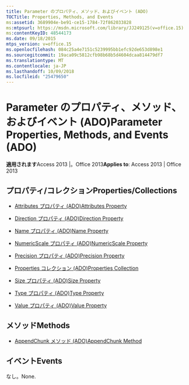 ```yaml
---
title: Parameter のプロパティ、メソッド、およびイベント (ADO)
TOCTitle: Properties, Methods, and Events
ms:assetid: 3689904e-be91-ce15-1784-72f862033828
ms:mtpsurl: https://msdn.microsoft.com/library/JJ249125(v=office.15)
ms:contentKeyID: 48544173
ms.date: 09/18/2015
mtps_version: v=office.15
ms.openlocfilehash: 084c25a4e7151c5239995bb1efc92de653d898e1
ms.sourcegitcommit: 19aca09c5812cfb98b68b5d4604dcaa814479df7
ms.translationtype: MT
ms.contentlocale: ja-JP
ms.lasthandoff: 10/09/2018
ms.locfileid: "25479650"
---
```

# <a name="parameter-properties-methods-and-events-ado"></a><span data-ttu-id="d6a36-102">Parameter のプロパティ、メソッド、およびイベント (ADO)</span><span class="sxs-lookup"><span data-stu-id="d6a36-102">Parameter Properties, Methods, and Events (ADO)</span></span>


<span data-ttu-id="d6a36-103">**適用されます**Access 2013 |。Office 2013</span><span class="sxs-lookup"><span data-stu-id="d6a36-103">**Applies to**: Access 2013 | Office 2013</span></span>

## <a name="propertiescollections"></a><span data-ttu-id="d6a36-104">プロパティ/コレクション</span><span class="sxs-lookup"><span data-stu-id="d6a36-104">Properties/Collections</span></span>

- [<span data-ttu-id="d6a36-105">Attributes プロパティ (ADO)</span><span class="sxs-lookup"><span data-stu-id="d6a36-105">Attributes Property</span></span>](attributes-property-ado.md)

- [<span data-ttu-id="d6a36-106">Direction プロパティ (ADO)</span><span class="sxs-lookup"><span data-stu-id="d6a36-106">Direction Property</span></span>](direction-property-ado.md)

- [<span data-ttu-id="d6a36-107">Name プロパティ (ADO)</span><span class="sxs-lookup"><span data-stu-id="d6a36-107">Name Property</span></span>](name-property-ado.md)

- [<span data-ttu-id="d6a36-108">NumericScale プロパティ (ADO)</span><span class="sxs-lookup"><span data-stu-id="d6a36-108">NumericScale Property</span></span>](numericscale-property-ado.md)

- [<span data-ttu-id="d6a36-109">Precision プロパティ (ADO)</span><span class="sxs-lookup"><span data-stu-id="d6a36-109">Precision Property</span></span>](precision-property-ado.md)

- [<span data-ttu-id="d6a36-110">Properties コレクション (ADO)</span><span class="sxs-lookup"><span data-stu-id="d6a36-110">Properties Collection</span></span>](properties-collection-ado.md)

- [<span data-ttu-id="d6a36-111">Size プロパティ (ADO)</span><span class="sxs-lookup"><span data-stu-id="d6a36-111">Size Property</span></span>](size-property-ado.md)

- [<span data-ttu-id="d6a36-112">Type プロパティ (ADO)</span><span class="sxs-lookup"><span data-stu-id="d6a36-112">Type Property</span></span>](type-property-ado.md)

- [<span data-ttu-id="d6a36-113">Value プロパティ (ADO)</span><span class="sxs-lookup"><span data-stu-id="d6a36-113">Value Property</span></span>](value-property-ado.md)

## <a name="methods"></a><span data-ttu-id="d6a36-114">メソッド</span><span class="sxs-lookup"><span data-stu-id="d6a36-114">Methods</span></span>

- [<span data-ttu-id="d6a36-115">AppendChunk メソッド (ADO)</span><span class="sxs-lookup"><span data-stu-id="d6a36-115">AppendChunk Method</span></span>](appendchunk-method-ado.md)

## <a name="events"></a><span data-ttu-id="d6a36-116">イベント</span><span class="sxs-lookup"><span data-stu-id="d6a36-116">Events</span></span>

<span data-ttu-id="d6a36-117">なし。</span><span class="sxs-lookup"><span data-stu-id="d6a36-117">None.</span></span>

